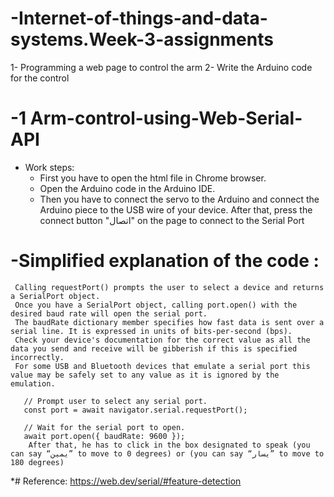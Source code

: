 # -Internet-of-things-and-data-systems.Week-3-assignments
1- Programming a web page to control the arm
2- Write the Arduino code for the control

# -1 Arm-control-using-Web-Serial-API
* Work steps:
  * First you have to open the html file in Chrome browser.
  * Open the Arduino code in the Arduino IDE.
  * Then you have to connect the servo to the Arduino and connect the Arduino piece to the USB wire of your device.
  After that, press the connect button "اتصال" on the page to connect to the Serial Port
 # -Simplified explanation of the code :

     Calling requestPort() prompts the user to select a device and returns a SerialPort object.
     Once you have a SerialPort object, calling port.open() with the desired baud rate will open the serial port.
     The baudRate dictionary member specifies how fast data is sent over a serial line. It is expressed in units of bits-per-second (bps).
     Check your device's documentation for the correct value as all the data you send and receive will be gibberish if this is specified incorrectly.
     For some USB and Bluetooth devices that emulate a serial port this value may be safely set to any value as it is ignored by the emulation.

       // Prompt user to select any serial port.
       const port = await navigator.serial.requestPort();

       // Wait for the serial port to open.
       await port.open({ baudRate: 9600 });
        After that, he has to click in the box designated to speak (you can say “يمين” to move to 0 degrees) or (you can say “يسار” to move to 180 degrees)

*#  Reference:
https://web.dev/serial/#feature-detection
